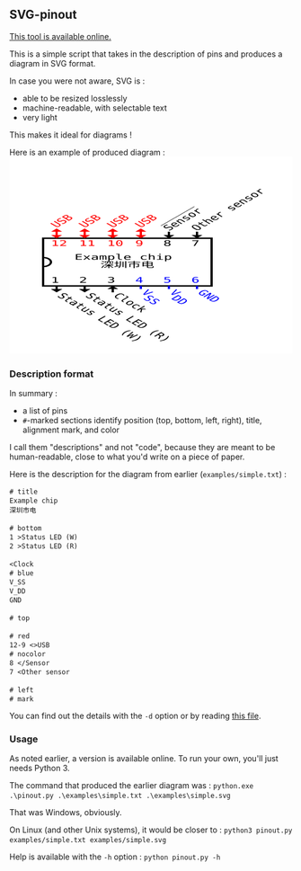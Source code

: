 ## SVG-pinout

[This tool is available online.](http://tools.richeli.eu/pinout)

This is a simple script that takes in the description of pins and produces
a diagram in SVG format.

In case you were not aware, SVG is :
 - able to be resized losslessly
 - machine-readable, with selectable text
 - very light

This makes it ideal for diagrams !

Here is an example of produced diagram :
<img src="./examples/simple.svg" width="100%" height="350">

### Description format

In summary :
 - a list of pins
 - `#`-marked sections identify position (top, bottom, left, right),
   title, alignment mark, and color

I call them "descriptions" and not "code", because they are meant to be
human-readable, close to what you'd write on a piece of paper.
   
Here is the description for the diagram from earlier (`examples/simple.txt`) :
```
# title
Example chip
深圳市电

# bottom
1 >Status LED (W)
2 >Status LED (R)

<Clock
# blue
V_SS
V_DD
GND

# top

# red
12-9 <>USB
# nocolor
8 </Sensor
7 <Other sensor

# left
# mark
```

You can find out the details with the `-d` option or by reading
[this file](format.txt).

### Usage

As noted earlier, a version is available online. To run your own, you'll just
needs Python 3.

The command that produced the earlier diagram was :
`python.exe .\pinout.py .\examples\simple.txt .\examples\simple.svg`

That was Windows, obviously.

On Linux (and other Unix systems), it would be closer to :
`python3 pinout.py examples/simple.txt examples/simple.svg`

Help is available with the `-h` option :
`python pinout.py -h`